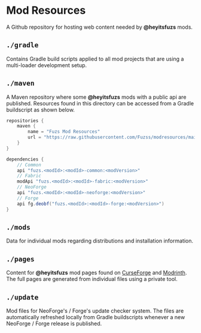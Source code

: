 # Mod Resources
A Github repository for hosting web content needed by **@heyitsfuzs** mods.

## `./gradle`
Contains Gradle build scripts applied to all mod projects that are using a multi-loader development setup.

## `./maven`
A Maven repository where some **@heyitsfuzs** mods with a public api are published. Resources found in this directory can be accessed from a Gradle buildscript as shown below.

```groovy
repositories {
    maven {
        name = "Fuzs Mod Resources"
        url = "https://raw.githubusercontent.com/Fuzss/modresources/main/maven/"
    }
}

dependencies {
    // Common
    api "fuzs.<modId>:<modId>-common:<modVersion>"
    // Fabric
    modApi "fuzs.<modId>:<modId>-fabric:<modVersion>"
    // NeoForge
    api "fuzs.<modId>:<modId>-neoforge:<modVersion>"
    // Forge
    api fg.deobf("fuzs.<modId>:<modId>-forge:<modVersion>")
}
```

## `./mods`
Data for individual mods regarding distributions and installation information.

## `./pages`
Content for **@heyitsfuzs** mod pages found on [CurseForge](https://www.curseforge.com/members/fuzs/projects) and [Modrinth](https://modrinth.com/user/Fuzs). The full pages are generated from individual files using a private tool.

## `./update`
Mod files for NeoForge's / Forge's update checker system. The files are automatically refreshed locally from Gradle buildscripts whenever a new NeoForge / Forge release is published.
